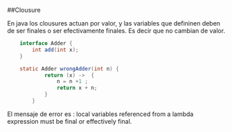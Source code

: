 ##Clousure

En java los clousures actuan por valor, y las variables que defininen
deben de ser finales o ser efectivamente finales. Es decir que no
cambian de valor.
<!-- .element: class="fragment" -->

```java
	interface Adder {
        int add(int x);
    }

    static Adder wrongAdder(int n) {
            return (x) ->  {
                n = n +1 ;
                return x + n;
            }
        }
```
<!-- .element: class="fragment" -->


El mensaje de error es : local variables referenced from a lambda
expression must be final or effectively final.
<!-- .element: class="fragment" -->
